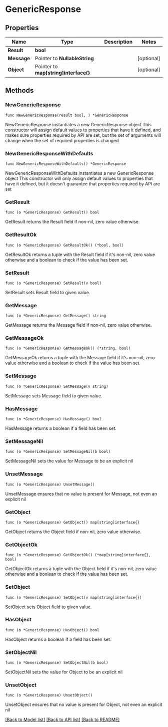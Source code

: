 # GenericResponse

## Properties

Name | Type | Description | Notes
------------ | ------------- | ------------- | -------------
**Result** | **bool** |  | 
**Message** | Pointer to **NullableString** |  | [optional] 
**Object** | Pointer to **map[string]interface{}** |  | [optional] 

## Methods

### NewGenericResponse

`func NewGenericResponse(result bool, ) *GenericResponse`

NewGenericResponse instantiates a new GenericResponse object
This constructor will assign default values to properties that have it defined,
and makes sure properties required by API are set, but the set of arguments
will change when the set of required properties is changed

### NewGenericResponseWithDefaults

`func NewGenericResponseWithDefaults() *GenericResponse`

NewGenericResponseWithDefaults instantiates a new GenericResponse object
This constructor will only assign default values to properties that have it defined,
but it doesn't guarantee that properties required by API are set

### GetResult

`func (o *GenericResponse) GetResult() bool`

GetResult returns the Result field if non-nil, zero value otherwise.

### GetResultOk

`func (o *GenericResponse) GetResultOk() (*bool, bool)`

GetResultOk returns a tuple with the Result field if it's non-nil, zero value otherwise
and a boolean to check if the value has been set.

### SetResult

`func (o *GenericResponse) SetResult(v bool)`

SetResult sets Result field to given value.


### GetMessage

`func (o *GenericResponse) GetMessage() string`

GetMessage returns the Message field if non-nil, zero value otherwise.

### GetMessageOk

`func (o *GenericResponse) GetMessageOk() (*string, bool)`

GetMessageOk returns a tuple with the Message field if it's non-nil, zero value otherwise
and a boolean to check if the value has been set.

### SetMessage

`func (o *GenericResponse) SetMessage(v string)`

SetMessage sets Message field to given value.

### HasMessage

`func (o *GenericResponse) HasMessage() bool`

HasMessage returns a boolean if a field has been set.

### SetMessageNil

`func (o *GenericResponse) SetMessageNil(b bool)`

 SetMessageNil sets the value for Message to be an explicit nil

### UnsetMessage
`func (o *GenericResponse) UnsetMessage()`

UnsetMessage ensures that no value is present for Message, not even an explicit nil
### GetObject

`func (o *GenericResponse) GetObject() map[string]interface{}`

GetObject returns the Object field if non-nil, zero value otherwise.

### GetObjectOk

`func (o *GenericResponse) GetObjectOk() (*map[string]interface{}, bool)`

GetObjectOk returns a tuple with the Object field if it's non-nil, zero value otherwise
and a boolean to check if the value has been set.

### SetObject

`func (o *GenericResponse) SetObject(v map[string]interface{})`

SetObject sets Object field to given value.

### HasObject

`func (o *GenericResponse) HasObject() bool`

HasObject returns a boolean if a field has been set.

### SetObjectNil

`func (o *GenericResponse) SetObjectNil(b bool)`

 SetObjectNil sets the value for Object to be an explicit nil

### UnsetObject
`func (o *GenericResponse) UnsetObject()`

UnsetObject ensures that no value is present for Object, not even an explicit nil

[[Back to Model list]](../README.md#documentation-for-models) [[Back to API list]](../README.md#documentation-for-api-endpoints) [[Back to README]](../README.md)


